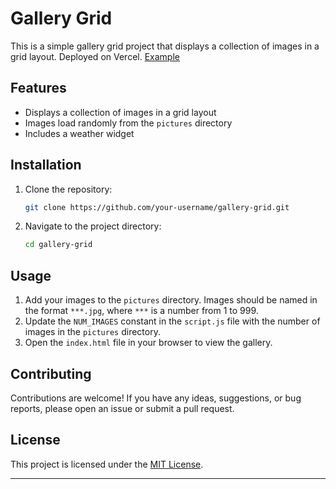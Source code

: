 # Gallery Grid

This is a simple gallery grid project that displays a collection of images in a grid layout.
Deployed on Vercel. [Example](https://gallery-grid-theta.vercel.app/index.html)

## Features

- Displays a collection of images in a grid layout
- Images load randomly from the `pictures` directory
- Includes a weather widget

## Installation

1. Clone the repository:

    ```sh
    git clone https://github.com/your-username/gallery-grid.git
    ```

2. Navigate to the project directory:

    ```sh
    cd gallery-grid
    ```

## Usage

1. Add your images to the `pictures` directory. Images should be named in the format `***.jpg`, where `***` is a number from 1 to 999.
2. Update the `NUM_IMAGES` constant in the `script.js` file with the number of images in the `pictures` directory.
3. Open the `index.html` file in your browser to view the gallery.

## Contributing

Contributions are welcome! If you have any ideas, suggestions, or bug reports, please open an issue or submit a pull request.

## License

This project is licensed under the [MIT License](LICENSE).  

***
